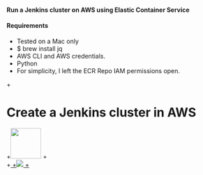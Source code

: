 #### Run a Jenkins cluster on AWS using Elastic Container Service

#### Requirements
* Tested on a Mac only
* $ brew install jq
* AWS CLI and AWS credentials.
* Python
* For simplicity, I left the ECR Repo IAM permissions open.

+<h1>Create a Jenkins cluster in AWS</h1>
+<img height="70" src="https://upload.wikimedia.org/wikipedia/commons/8/88/Ovpntech_logo-s_REVISED.png">
+<br />
+<a href="https://console.aws.amazon.com/cloudformation/home?region=us-east-1#/stacks/new?templateURL=https://s3.amazonaws.com/jasondebolt-cloud-formation/template-jenkins-cluster.json">
+<img src="https://s3.amazonaws.com/cloudformation-examples/cloudformation-launch-stack.png">
+</a>

